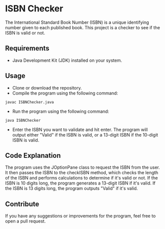 # ISBN Checker
The International Standard Book Number (ISBN) is a unique identifying number given to each published book. 
This project is a checker to see if the ISBN is valid or not.

## Requirements 
+ Java Development Kit (JDK) installed on your system.

## Usage 
+ Clone or download the repository. 
+ Compile the program using the following command:
```
javac ISBNChecker.java
```
+ Run the program using the following command:
```
java ISBNChecker
```
+ Enter the ISBN you want to validate and hit enter. The program will output either 
"Valid" if the ISBN is valid, or a 13-digit ISBN if the 10-digit ISBN is valid.

## Code Explanation 
The program uses the JOptionPane class to request the ISBN from the user. It then 
passes the ISBN to the checkISBN method, which checks the length of the ISBN and performs 
calculations to determine if it's valid or not. If the ISBN is 10 digits long, the program 
generates a 13-digit ISBN if it's valid. If the ISBN is 13 digits long, the program outputs 
"Valid" if it's valid.

## Contribute 
If you have any suggestions or improvements for the program, feel free to open a pull request.
